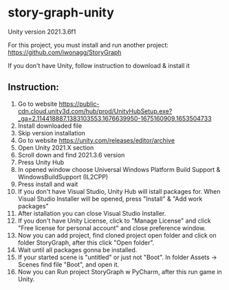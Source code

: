 # story-graph-unity
Unity version 2021.3.6f1

For this project, you must install and run another project:
https://github.com/iwonagg/StoryGraph

If you don't have Unity, follow instruction to download & install it

## **Instruction:**

1. Go to website https://public-cdn.cloud.unity3d.com/hub/prod/UnityHubSetup.exe?_ga=2.114418887.1383103553.1676639950-1675160909.1653504733
2. Install downloaded file
3. Skip version installation
4. Go to website https://unity.com/releases/editor/archive
5. Open Unity 2021.X section
6. Scroll down and find 2021.3.6 version
7. Press Unity Hub
8. In opened window choose Universal Windows Platform Build Support & WindowsBuildSupport (IL2CPP)
9. Press install and wait
10. If you don't have Visual Studio, Unity Hub will istall packages for. When Visual Studio Installer will be opened, press "Install" & "Add work packages"
11. After istallation you can close Visual Studio Installer.
12. If you don't have Unity License, click to "Manage License" and click "Free license for personal account" and close preference window.
13. Now you can add project, find cloned project open folder and click on folder StoryGraph, after this click "Open folder".
14. Wait until all packages gonna be installed.
15. If your started scene is "untitled" or just not "Boot". In folder Assets -> Scenes find file "Boot", and open it.
16. Now you can Run project StoryGraph w PyCharm, after this run game in Unity.
